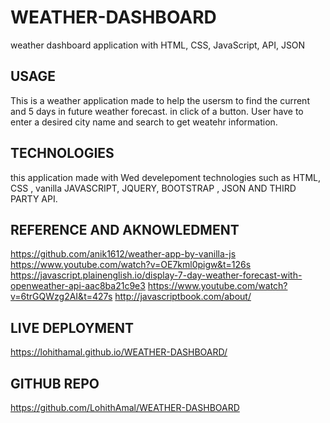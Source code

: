 # WEATHER-DASHBOARD
weather dashboard application with HTML, CSS, JavaScript, API, JSON

## USAGE
This is a weather application made to help the usersm to find the current and 5 days in future weather forecast.
in click of a button.
User have to enter a desired city name and search to get weatehr information.

## TECHNOLOGIES
this application made with Wed develepoment technologies such as HTML, CSS , vanilla JAVASCRIPT, JQUERY, BOOTSTRAP , JSON AND THIRD PARTY API.

## REFERENCE AND AKNOWLEDMENT
https://github.com/anik1612/weather-app-by-vanilla-js
https://www.youtube.com/watch?v=OE7kml0pigw&t=126s
https://javascript.plainenglish.io/display-7-day-weather-forecast-with-openweather-api-aac8ba21c9e3
https://www.youtube.com/watch?v=6trGQWzg2AI&t=427s
http://javascriptbook.com/about/

## LIVE DEPLOYMENT
 https://lohithamal.github.io/WEATHER-DASHBOARD/
 
 ## GITHUB REPO
 https://github.com/LohithAmal/WEATHER-DASHBOARD
